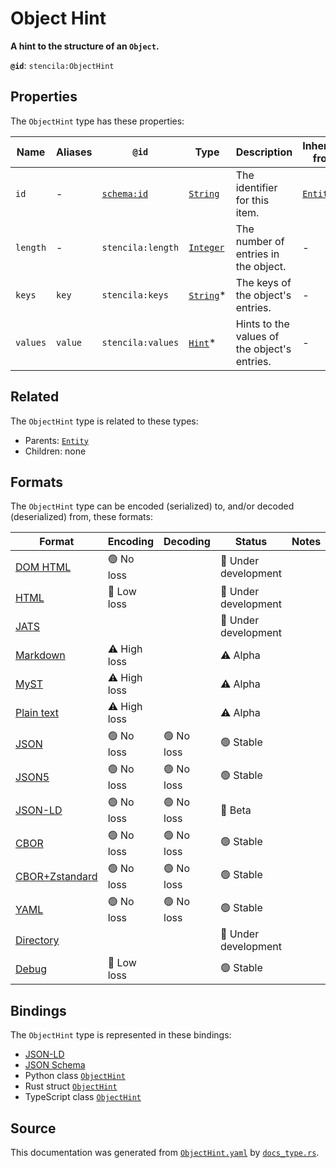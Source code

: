 # Object Hint

**A hint to the structure of an `Object`.**

**`@id`**: `stencila:ObjectHint`

## Properties

The `ObjectHint` type has these properties:

| Name     | Aliases | `@id`                                | Type                                                                                              | Description                                  | Inherited from                                                                                   |
| -------- | ------- | ------------------------------------ | ------------------------------------------------------------------------------------------------- | -------------------------------------------- | ------------------------------------------------------------------------------------------------ |
| `id`     | -       | [`schema:id`](https://schema.org/id) | [`String`](https://github.com/stencila/stencila/blob/main/docs/reference/schema/data/string.md)   | The identifier for this item.                | [`Entity`](https://github.com/stencila/stencila/blob/main/docs/reference/schema/other/entity.md) |
| `length` | -       | `stencila:length`                    | [`Integer`](https://github.com/stencila/stencila/blob/main/docs/reference/schema/data/integer.md) | The number of entries in the object.         | -                                                                                                |
| `keys`   | `key`   | `stencila:keys`                      | [`String`](https://github.com/stencila/stencila/blob/main/docs/reference/schema/data/string.md)*  | The keys of the object's entries.            | -                                                                                                |
| `values` | `value` | `stencila:values`                    | [`Hint`](https://github.com/stencila/stencila/blob/main/docs/reference/schema/data/hint.md)*      | Hints to the values of the object's entries. | -                                                                                                |

## Related

The `ObjectHint` type is related to these types:

- Parents: [`Entity`](https://github.com/stencila/stencila/blob/main/docs/reference/schema/other/entity.md)
- Children: none

## Formats

The `ObjectHint` type can be encoded (serialized) to, and/or decoded (deserialized) from, these formats:

| Format                                                                                               | Encoding     | Decoding  | Status              | Notes |
| ---------------------------------------------------------------------------------------------------- | ------------ | --------- | ------------------- | ----- |
| [DOM HTML](https://github.com/stencila/stencila/blob/main/docs/reference/formats/dom.html.md)        | 🟢 No loss    |           | 🚧 Under development |       |
| [HTML](https://github.com/stencila/stencila/blob/main/docs/reference/formats/html.md)                | 🔷 Low loss   |           | 🚧 Under development |       |
| [JATS](https://github.com/stencila/stencila/blob/main/docs/reference/formats/jats.md)                |              |           | 🚧 Under development |       |
| [Markdown](https://github.com/stencila/stencila/blob/main/docs/reference/formats/markdown.md)        | ⚠️ High loss |           | ⚠️ Alpha            |       |
| [MyST](https://github.com/stencila/stencila/blob/main/docs/reference/formats/myst.md)                | ⚠️ High loss |           | ⚠️ Alpha            |       |
| [Plain text](https://github.com/stencila/stencila/blob/main/docs/reference/formats/text.md)          | ⚠️ High loss |           | ⚠️ Alpha            |       |
| [JSON](https://github.com/stencila/stencila/blob/main/docs/reference/formats/json.md)                | 🟢 No loss    | 🟢 No loss | 🟢 Stable            |       |
| [JSON5](https://github.com/stencila/stencila/blob/main/docs/reference/formats/json5.md)              | 🟢 No loss    | 🟢 No loss | 🟢 Stable            |       |
| [JSON-LD](https://github.com/stencila/stencila/blob/main/docs/reference/formats/jsonld.md)           | 🟢 No loss    | 🟢 No loss | 🔶 Beta              |       |
| [CBOR](https://github.com/stencila/stencila/blob/main/docs/reference/formats/cbor.md)                | 🟢 No loss    | 🟢 No loss | 🟢 Stable            |       |
| [CBOR+Zstandard](https://github.com/stencila/stencila/blob/main/docs/reference/formats/cbor.zstd.md) | 🟢 No loss    | 🟢 No loss | 🟢 Stable            |       |
| [YAML](https://github.com/stencila/stencila/blob/main/docs/reference/formats/yaml.md)                | 🟢 No loss    | 🟢 No loss | 🟢 Stable            |       |
| [Directory](https://github.com/stencila/stencila/blob/main/docs/reference/formats/directory.md)      |              |           | 🚧 Under development |       |
| [Debug](https://github.com/stencila/stencila/blob/main/docs/reference/formats/debug.md)              | 🔷 Low loss   |           | 🟢 Stable            |       |

## Bindings

The `ObjectHint` type is represented in these bindings:

- [JSON-LD](https://stencila.org/ObjectHint.jsonld)
- [JSON Schema](https://stencila.org/ObjectHint.schema.json)
- Python class [`ObjectHint`](https://github.com/stencila/stencila/blob/main/python/python/stencila/types/object_hint.py)
- Rust struct [`ObjectHint`](https://github.com/stencila/stencila/blob/main/rust/schema/src/types/object_hint.rs)
- TypeScript class [`ObjectHint`](https://github.com/stencila/stencila/blob/main/ts/src/types/ObjectHint.ts)

## Source

This documentation was generated from [`ObjectHint.yaml`](https://github.com/stencila/stencila/blob/main/schema/ObjectHint.yaml) by [`docs_type.rs`](https://github.com/stencila/stencila/blob/main/rust/schema-gen/src/docs_type.rs).
